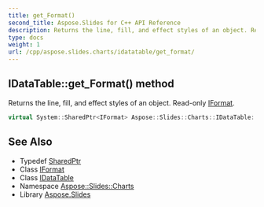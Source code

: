 ```yaml
---
title: get_Format()
second_title: Aspose.Slides for C++ API Reference
description: Returns the line, fill, and effect styles of an object. Read-only IFormat.
type: docs
weight: 1
url: /cpp/aspose.slides.charts/idatatable/get_format/
---
```

## IDataTable::get_Format() method


Returns the line, fill, and effect styles of an object. Read-only [IFormat](../../iformat/).

```cpp
virtual System::SharedPtr<IFormat> Aspose::Slides::Charts::IDataTable::get_Format()=0
```

## See Also

* Typedef [SharedPtr](../../system/sharedptr/)
* Class [IFormat](../iformat/)
* Class [IDataTable](./)
* Namespace [Aspose::Slides::Charts](../)
* Library [Aspose.Slides](../../)